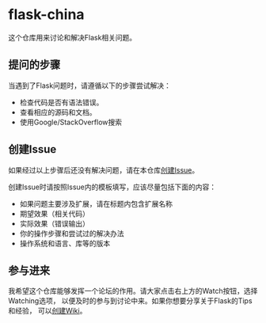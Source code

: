 # flask-china
这个仓库用来讨论和解决Flask相关问题。

## 提问的步骤

当遇到了Flask问题时，请遵循以下的步骤尝试解决：
* 检查代码是否有语法错误。
* 查看相应的源码和文档。
* 使用Google/StackOverflow搜索

## 创建Issue

如果经过以上步骤后还没有解决问题，请在本仓库[创建Issue](https://github.com/greyli/flask-china/issues/new)。

创建Issue时请按照Issue内的模板填写，应该尽量包括下面的内容：

* 如果问题主要涉及扩展，请在标题内包含扩展名称
* 期望效果（相关代码）
* 实际效果（错误输出）
* 你的操作步骤和尝试过的解决办法
* 操作系统和语言、库等的版本

## 参与进来

我希望这个仓库能够发挥一个论坛的作用。请大家点击右上方的Watch按钮，选择Watching选项，
以便及时的参与到讨论中来。如果你想要分享关于Flask的Tips和经验，
可以[创建Wiki](https://github.com/greyli/flask-china/wiki)。
